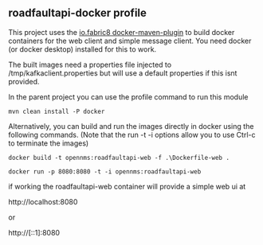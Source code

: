 ## roadfaultapi-docker profile

This project uses the [io.fabric8 docker-maven-plugin](https://github.com/fabric8io/docker-maven-plugin/) to build docker containers for the web client and simple message client.
You need docker (or docker desktop) installed for this to work.

The built images need a properties file injected to /tmp/kafkaclient.properties  but will use a default properties if this isnt provided.

In the parent project you can use the profile command to run this module

```
mvn clean install -P docker
```
Alternatively, you can build and run the images directly in docker using the following commands.
(Note that the run -t -i options allow you to use Ctrl-c to terminate the images)


```
docker build -t opennms:roadfaultapi-web -f .\Dockerfile-web .

docker run -p 8080:8080 -t -i opennms:roadfaultapi-web

```

if working the roadfaultapi-web container will provide a simple web ui at 

http://localhost:8080

or 

http://[::1]:8080
